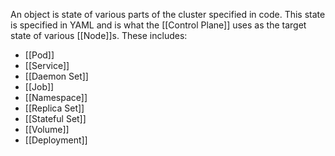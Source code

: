 An object is state of various parts of the cluster specified in code. This state is specified in YAML and is what the [[Control Plane]] uses as the target state of various [[Node]]s.  These includes:
- [[Pod]]
- [[Service]]
- [[Daemon Set]]
- [[Job]]
- [[Namespace]]
- [[Replica Set]]
- [[Stateful Set]]
- [[Volume]]
- [[Deployment]]